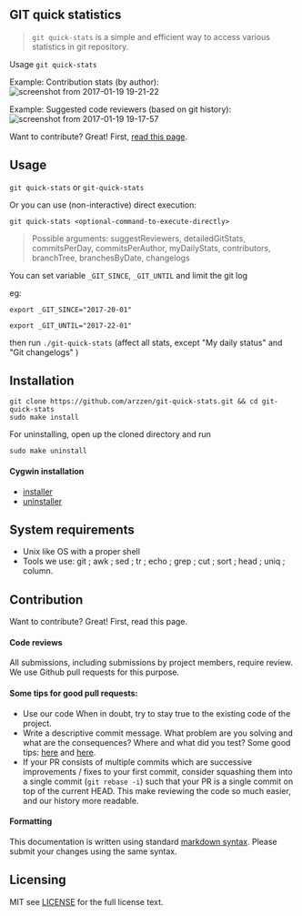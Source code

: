 
## GIT quick statistics

> `git quick-stats` is a simple and efficient way to access various statistics in git repository.

Usage `git quick-stats`

Example: Contribution stats (by author):
![screenshot from 2017-01-19 19-21-22](https://cloud.githubusercontent.com/assets/6382002/22119620/97f2eb78-de7c-11e6-8c82-f16f7e68c913.png)


Example: Suggested code reviewers (based on git history):
![screenshot from 2017-01-19 19-17-57](https://cloud.githubusercontent.com/assets/6382002/22119622/97f80ba8-de7c-11e6-9237-96cea513aff5.png)


Want to contribute? Great! First, [read this page][].


## Usage

`git quick-stats` 
or 
`git-quick-stats`

Or you can use (non-interactive) direct execution:

`git quick-stats <optional-command-to-execute-directly>`

> Possible arguments: 
> suggestReviewers, detailedGitStats, commitsPerDay, commitsPerAuthor, myDailyStats, contributors,
branchTree, branchesByDate, changelogs


You can set variable `_GIT_SINCE`, `_GIT_UNTIL` and limit the git log

eg:

`export _GIT_SINCE="2017-20-01"`

`export _GIT_UNTIL="2017-22-01"`

then run `./git-quick-stats` (affect all stats, except "My daily status" and "Git changelogs" )

## Installation

```
git clone https://github.com/arzzen/git-quick-stats.git && cd git-quick-stats
sudo make install
```

For uninstalling, open up the cloned directory and run

```
sudo make uninstall
```

#### Cygwin installation

* [installer](https://gist.github.com/arzzen/35e09866dfdadf2108b2420045739245) 
* [uninstaller](https://gist.github.com/arzzen/21c660014d0663b6c5710014714779d6)

## System requirements

* Unix like OS with a proper shell
* Tools we use: git ; awk ; sed ; tr ; echo ; grep ; cut ; sort ; head ; uniq ; column.

## Contribution 

Want to contribute? Great! First, read this page.

#### Code reviews
All submissions, including submissions by project members, require review. 
We use Github pull requests for this purpose.

#### Some tips for good pull requests:
* Use our code
  When in doubt, try to stay true to the existing code of the project.
* Write a descriptive commit message. What problem are you solving and what
  are the consequences? Where and what did you test? Some good tips:
  [here](http://robots.thoughtbot.com/5-useful-tips-for-a-better-commit-message)
  and [here](https://www.kernel.org/doc/Documentation/SubmittingPatches).
* If your PR consists of multiple commits which are successive improvements /
  fixes to your first commit, consider squashing them into a single commit
  (`git rebase -i`) such that your PR is a single commit on top of the current
  HEAD. This make reviewing the code so much easier, and our history more
  readable.

#### Formatting

This documentation is written using standard [markdown syntax](https://help.github.com/articles/markdown-basics/). Please submit your changes using the same syntax.

## Licensing
MIT see [LICENSE][] for the full license text.

   [read this page]: http://github.com/arzzen/git-quick-stats/blob/master/CONTRIBUTING.md
   [landing page]: http://arzzen.github.io/git-quick-stats
   [LICENSE]: https://github.com/arzzen/git-quick-stats/blob/master/LICENSE.txt
